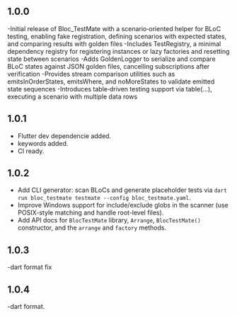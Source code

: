 ## 1.0.0

-Initial release of Bloc_TestMate with a scenario‑oriented helper for BLoC testing, enabling fake registration, defining scenarios with expected states, and comparing results with golden files
-Includes TestRegistry, a minimal dependency registry for registering instances or lazy factories and resetting state between scenarios
-Adds GoldenLogger to serialize and compare BLoC states against JSON golden files, cancelling subscriptions after verification
-Provides stream comparison utilities such as emitsInOrderStates, emitsWhere, and noMoreStates to validate emitted state sequences
-Introduces table‑driven testing support via table(...), executing a scenario with multiple data rows

## 1.0.1

- Flutter dev dependencie added.
- keywords added.
- CI ready.

## 1.0.2

- Add CLI generator: scan BLoCs and generate placeholder tests via `dart run bloc_testmate testmate --config bloc_testmate.yaml`.
- Improve Windows support for include/exclude globs in the scanner (use POSIX-style matching and handle root-level files).
- Add API docs for `BlocTestMate` library, `Arrange`, `BlocTestMate()` constructor, and the `arrange` and `factory` methods.

## 1.0.3
-dart format fix

## 1.0.4
-dart format.